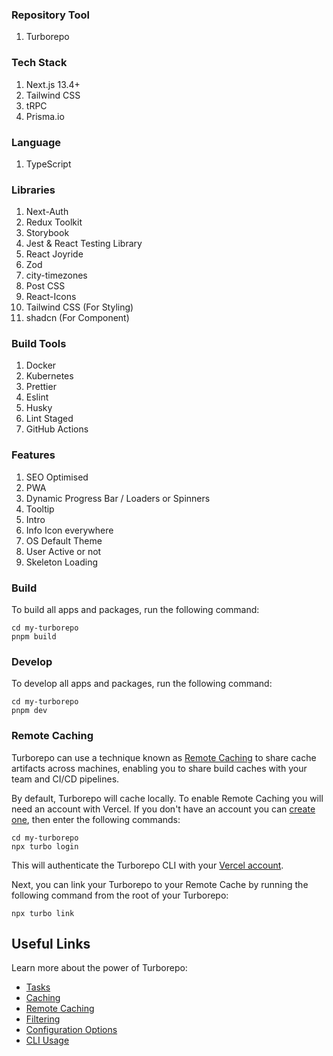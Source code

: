 ### Repository Tool

1. Turborepo

### Tech Stack

1. Next.js 13.4+
2. Tailwind CSS
3. tRPC
4. Prisma.io

### Language

1. TypeScript

### Libraries

1. Next-Auth
2. Redux Toolkit
3. Storybook
4. Jest & React Testing Library
5. React Joyride
6. Zod
7. city-timezones
8. Post CSS
9. React-Icons
10. Tailwind CSS (For Styling)
11. shadcn (For Component)

### Build Tools

1. Docker
2. Kubernetes
3. Prettier
4. Eslint
5. Husky
6. Lint Staged
7. GitHub Actions

### Features

1. SEO Optimised
2. PWA
3. Dynamic Progress Bar / Loaders or Spinners
4. Tooltip
5. Intro
6. Info Icon everywhere
7. OS Default Theme
8. User Active or not
9. Skeleton Loading

### Build

To build all apps and packages, run the following command:

```
cd my-turborepo
pnpm build
```

### Develop

To develop all apps and packages, run the following command:

```
cd my-turborepo
pnpm dev
```

### Remote Caching

Turborepo can use a technique known as [Remote Caching](https://turbo.build/repo/docs/core-concepts/remote-caching) to share cache artifacts across machines, enabling you to share build caches with your team and CI/CD pipelines.

By default, Turborepo will cache locally. To enable Remote Caching you will need an account with Vercel. If you don't have an account you can [create one](https://vercel.com/signup), then enter the following commands:

```
cd my-turborepo
npx turbo login
```

This will authenticate the Turborepo CLI with your [Vercel account](https://vercel.com/docs/concepts/personal-accounts/overview).

Next, you can link your Turborepo to your Remote Cache by running the following command from the root of your Turborepo:

```
npx turbo link
```

## Useful Links

Learn more about the power of Turborepo:

- [Tasks](https://turbo.build/repo/docs/core-concepts/monorepos/running-tasks)
- [Caching](https://turbo.build/repo/docs/core-concepts/caching)
- [Remote Caching](https://turbo.build/repo/docs/core-concepts/remote-caching)
- [Filtering](https://turbo.build/repo/docs/core-concepts/monorepos/filtering)
- [Configuration Options](https://turbo.build/repo/docs/reference/configuration)
- [CLI Usage](https://turbo.build/repo/docs/reference/command-line-reference)
